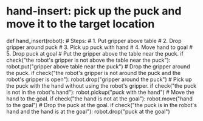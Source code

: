 # hand-insert: pick up the puck and move it to the target location
def hand_insert(robot):
    # Steps:
    #  1. Put gripper above table
    #  2. Drop gripper around puck
    #  3. Pick up puck with hand
    #  4. Move hand to goal
    #  5. Drop puck at goal
    # Put the gripper above the table near the puck.
    if check("the robot's gripper is not above the table near the puck"):
        robot.put("gripper above table near the puck")
    # Drop the gripper around the puck.
    if check("the robot's gripper is not around the puck and the robot's gripper is open"):
        robot.drop("gripper around the puck")
    # Pick up the puck with the hand without using the robot's gripper.
    if check("the puck is not in the robot's hand"):
        robot.pickup("puck with the hand")
    # Move the hand to the goal.
    if check("the hand is not at the goal"):
        robot.move("hand to the goal")
    # Drop the puck at the goal.
    if check("the puck is in the robot's hand and the hand is at the goal"):
        robot.drop("puck at the goal")